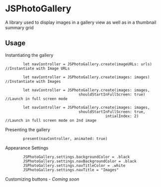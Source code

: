 # JSPhotoGallery
A library used to display images in a gallery view as well as in a thumbnail summary grid



## Usage

Instantiating the gallery

            let navController = JSPhotoGallery.create(imageURLs: urls)  //Instantiate with Image URLs
            
            let navController = JSPhotoGallery.create(images: images)   //Instantiate with Images
            
            let navController = JSPhotoGallery.create(images: images,
                                     shouldStartInFullScreen: true)   //Launch in full screen mode
                                     
            let navController = JSPhotoGallery.create(images: images,
                                     shouldStartInFullScreen: true,
                                                 intialIndex: 2)   //Launch in full screen mode on 2nd image


Presenting the gallery

            present(navController, animated: true)
            
Appearance Settings

            JSPhotoGallery.settings.backgroundColor = .black
            JSPhotoGallery.settings.navBackgroundColor = .black
            JSPhotoGallery.settings.navTitleColor = .white
            JSPhotoGallery.settings.navTitle = "Images"
            
Customizing buttons - *Coming soon*


